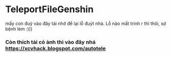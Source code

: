 # TeleportFileGenshin
mấy con đuỹ vào đây tải nhớ để lại lỗ đuýt nhá. Lỗ nào mất trinh r thì thôi, sợ bệnh lém :)))

<h3>Còn thích tải có ảnh thì vào đây nhá <a href="https://xcvhack.blogspot.com/autotele">https://xcvhack.blogspot.com/autotele</a></h3>